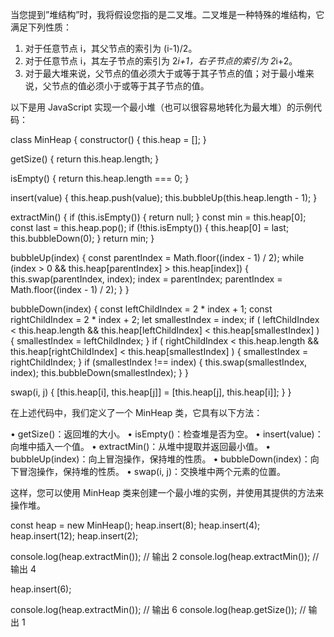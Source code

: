 当您提到”堆结构”时，我将假设您指的是二叉堆。二叉堆是一种特殊的堆结构，它满足下列性质：

1. 对于任意节点 i，其父节点的索引为 (i-1)/2。
2. 对于任意节点 i，其左子节点的索引为 2*i+1，右子节点的索引为 2*i+2。
3. 对于最大堆来说，父节点的值必须大于或等于其子节点的值；对于最小堆来说，父节点的值必须小于或等于其子节点的值。

以下是用 JavaScript 实现一个最小堆（也可以很容易地转化为最大堆）的示例代码：

class MinHeap {
  constructor() {
    this.heap = [];
  }

  getSize() {
    return this.heap.length;
  }

  isEmpty() {
    return this.heap.length === 0;
  }

  insert(value) {
    this.heap.push(value);
    this.bubbleUp(this.heap.length - 1);
  }

  extractMin() {
    if (this.isEmpty()) {
      return null;
    }
    const min = this.heap[0];
    const last = this.heap.pop();
    if (!this.isEmpty()) {
      this.heap[0] = last;
      this.bubbleDown(0);
    }
    return min;
  }

  bubbleUp(index) {
    const parentIndex = Math.floor((index - 1) / 2);
    while (index > 0 && this.heap[parentIndex] > this.heap[index]) {
      this.swap(parentIndex, index);
      index = parentIndex;
      parentIndex = Math.floor((index - 1) / 2);
    }
  }

  bubbleDown(index) {
    const leftChildIndex = 2 * index + 1;
    const rightChildIndex = 2 * index + 2;
    let smallestIndex = index;
    if (
      leftChildIndex < this.heap.length &&
      this.heap[leftChildIndex] < this.heap[smallestIndex]
    ) {
      smallestIndex = leftChildIndex;
    }
    if (
      rightChildIndex < this.heap.length &&
      this.heap[rightChildIndex] < this.heap[smallestIndex]
    ) {
      smallestIndex = rightChildIndex;
    }
    if (smallestIndex !== index) {
      this.swap(smallestIndex, index);
      this.bubbleDown(smallestIndex);
    }
  }

  swap(i, j) {
    [this.heap[i], this.heap[j]] = [this.heap[j], this.heap[i]];
  }
}

在上述代码中，我们定义了一个 MinHeap 类，它具有以下方法：

• getSize()：返回堆的大小。
• isEmpty()：检查堆是否为空。
• insert(value)：向堆中插入一个值。
• extractMin()：从堆中提取并返回最小值。
• bubbleUp(index)：向上冒泡操作，保持堆的性质。
• bubbleDown(index)：向下冒泡操作，保持堆的性质。
• swap(i, j)：交换堆中两个元素的位置。

这样，您可以使用 MinHeap 类来创建一个最小堆的实例，并使用其提供的方法来操作堆。

const heap = new MinHeap();
heap.insert(8);
heap.insert(4);
heap.insert(12);
heap.insert(2);

console.log(heap.extractMin()); // 输出 2
console.log(heap.extractMin()); // 输出 4

heap.insert(6);

console.log(heap.extractMin()); // 输出 6
console.log(heap.getSize()); // 输出 1

